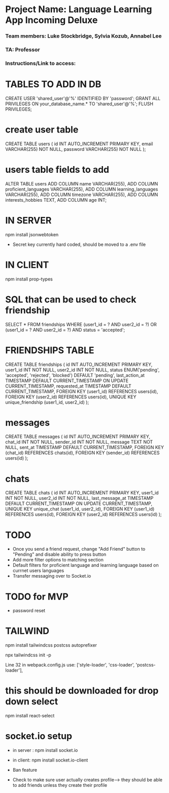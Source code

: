 # Project Name: Language Learning App Incoming Deluxe
### Team members: Luke Stockbridge, Sylvia Kozub, Annabel Lee
### TA: Professor

### Instructions/Link to access: <insert here>


# TABLES TO ADD IN DB #

CREATE USER 'shared_user'@'%' IDENTIFIED BY 'password';
GRANT ALL PRIVILEGES ON your_database_name.* TO 'shared_user'@'%';
FLUSH PRIVILEGES;

# create user table
CREATE TABLE users (
  id INT AUTO_INCREMENT PRIMARY KEY,
  email VARCHAR(255) NOT NULL,
  password VARCHAR(255) NOT NULL
);

# users table fields to add

ALTER TABLE users
ADD COLUMN name VARCHAR(255),
ADD COLUMN proficient_languages VARCHAR(255),
ADD COLUMN learning_languages VARCHAR(255),
ADD COLUMN timezone VARCHAR(255),
ADD COLUMN interests_hobbies TEXT,
ADD COLUMN age INT;



# IN SERVER
npm install jsonwebtoken
- Secret key currently hard coded, should be moved to a .env file

# IN CLIENT
npm install prop-types

# SQL that can be used to check friendship
SELECT * FROM friendships
WHERE (user1_id = ? AND user2_id = ?)
   OR (user1_id = ? AND user2_id = ?)
   AND status = 'accepted';

# FRIENDSHIPS TABLE
CREATE TABLE friendships (
    id INT AUTO_INCREMENT PRIMARY KEY,
    user1_id INT NOT NULL,
    user2_id INT NOT NULL,
    status ENUM('pending', 'accepted', 'rejected', 'blocked') DEFAULT 'pending',
    last_action_at TIMESTAMP DEFAULT CURRENT_TIMESTAMP ON UPDATE CURRENT_TIMESTAMP,
    requested_at TIMESTAMP DEFAULT CURRENT_TIMESTAMP,
    FOREIGN KEY (user1_id) REFERENCES users(id),
    FOREIGN KEY (user2_id) REFERENCES users(id),
    UNIQUE KEY unique_friendship (user1_id, user2_id)
);

# messages

CREATE TABLE messages (
    id INT AUTO_INCREMENT PRIMARY KEY,
    chat_id INT NOT NULL,
    sender_id INT NOT NULL,
    message TEXT NOT NULL,
    sent_at TIMESTAMP DEFAULT CURRENT_TIMESTAMP,
    FOREIGN KEY (chat_id) REFERENCES chats(id),
    FOREIGN KEY (sender_id) REFERENCES users(id)
);

# chats

CREATE TABLE chats (
    id INT AUTO_INCREMENT PRIMARY KEY,
    user1_id INT NOT NULL,
    user2_id INT NOT NULL,
    last_message_at TIMESTAMP DEFAULT CURRENT_TIMESTAMP ON UPDATE CURRENT_TIMESTAMP,
    UNIQUE KEY unique_chat (user1_id, user2_id),
    FOREIGN KEY (user1_id) REFERENCES users(id),
    FOREIGN KEY (user2_id) REFERENCES users(id)
);

# TODO
- Once you send a friend request, change "Add Friend" button to "Pending" and disable ability to press button
- Add more filter options to matching section
- Default filters for proficient language and learning language based on currnet users languages
- Transfer messaging over to Socket.io

# TODO for MVP
- password reset

# TAILWIND
npm install tailwindcss postcss autoprefixer

npx tailwindcss init -p

 Line 32 in webpack.config.js use: ['style-loader', 'css-loader', 'postcss-loader'],

# this should be downloaded for drop down select
npm install react-select

# socket.io setup 
- in server : npm install socket.io
- in client: npm install socket.io-client

- Ban feature
- Check to make sure user actually creates profile--> they should be able to add friends unless they create their profile

